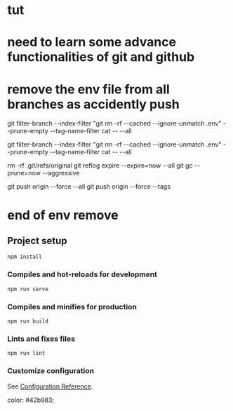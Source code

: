 # tut
# need to learn some advance functionalities of git and github
# remove the env file from all branches as accidently push
git filter-branch --index-filter "git rm -rf --cached --ignore-unmatch .env" --prune-empty --tag-name-filter cat -- --all

git filter-branch --index-filter "git rm -rf --cached --ignore-unmatch .env" --prune-empty --tag-name-filter cat -- --all

rm -rf .git/refs/original
git reflog expire --expire=now --all
git gc --prune=now --aggressive

git push origin --force --all
git push origin --force --tags

# end of env remove

## Project setup
```
npm install
```

### Compiles and hot-reloads for development
```
npm run serve
```

### Compiles and minifies for production
```
npm run build
```

### Lints and fixes files
```
npm run lint
```

### Customize configuration
See [Configuration Reference](https://cli.vuejs.org/config/).



color: #42b983;



<template>
  <div id="app" :data-theme="isDarkMode ? 'dark' : 'light'">
    <!-- Navigation Bar -->
    <nav class="navbar">
      <div class="navbar-logo">
        <router-link to="/">TaskTracker</router-link>
      </div>
      <ul class="navbar-links">
        <li><router-link to="/">Home</router-link></li>
        <li v-if="!isLoggedIn"><router-link to="/signup">Signup</router-link></li>
        <li v-if="!isLoggedIn"><router-link to="/login">Login</router-link></li>
        <li v-if="isLoggedIn"><router-link to="/profile">Profile</router-link></li>
        <li v-if="isLoggedIn"><router-link to="/dashboard">Dashboard</router-link></li>
      </ul>
      <button class="theme-toggle" @click="toggleTheme">
        {{ isDarkMode ? '☀️ Light Mode' : '🌙 Dark Mode' }}
      </button>
      <button v-if="isLoggedIn" @click="logout">Logout</button>
    </nav>

    <router-view></router-view>
  </div>
</template>

<script>
export default {
  name: 'App',
  data() {
    return {
      isDarkMode: false,
      isLoggedIn: false, // Track login state
    };
  },
  mounted() {
    // Initialize theme and login status
    this.applyTheme();
    this.checkLoginStatus();

    // Listen for storage changes (login/logout)
    window.addEventListener('storage', this.checkLoginStatus);
  },
  methods: {
    checkLoginStatus() {
      const token = localStorage.getItem('token');
      this.isLoggedIn = !!token; // Update login state
      console.log('Login status updated:', this.isLoggedIn);
    },
    toggleTheme() {
      this.isDarkMode = !this.isDarkMode;
      this.applyTheme();
    },
    applyTheme() {
      const savedTheme = localStorage.getItem('theme');
      this.isDarkMode = savedTheme === 'dark';
      document.documentElement.setAttribute('data-theme', this.isDarkMode ? 'dark' : 'light');
    },
    logout() {
        // Clear token and redirect to login
        localStorage.removeItem("token");
        window.dispatchEvent(new Event('storage')); // Trigger the storage event

        this.$router.push("/login");
      },
  },
  // beforeDestroy() {
  //   // Clean up event listener
  //   window.removeEventListener('storage', this.checkLoginStatus);
  // },
};
</script>



<style>
/* Light and Dark Mode Styles */
:root {
  --bg-color: #ffffff;
  --text-color: #2c3e50;
  --navbar-bg-color: #42b983;
  --navbar-text-color: white;
}

[data-theme='dark'] {
  --bg-color: #2c3e50;
  --text-color: #dfffe6;
  --navbar-bg-color: #1b2735;
  --navbar-text-color: #dfffe6;
}

#app {
  font-family: Avenir, Helvetica, Arial, sans-serif;
  -webkit-font-smoothing: antialiased;
  -moz-osx-font-smoothing: grayscale;
  text-align: center;
  color: var(--text-color);
  background-color: var(--bg-color);
  min-height: 100vh;
}

/* Navbar styling */
.navbar {
  display: flex;
  justify-content: space-between;
  align-items: center;
  padding: 10px 20px;
  background-color: var(--navbar-bg-color);
  color: var(--navbar-text-color);
}

.navbar-logo a {
  color: var(--navbar-text-color);
  text-decoration: none;
  font-size: 1.5em;
  font-weight: bold;
}

.navbar-links {
  list-style: none;
  display: flex;
  margin: 0;
  padding: 0;
}

.navbar-links li {
  margin: 0 10px;
}

.navbar-links a {
  color: var(--navbar-text-color);
  text-decoration: none;
  font-weight: bold;
  transition: color 0.3s;
}

.navbar-links a:hover {
  color: var(--bg-color);
}

.theme-toggle {
  background: none;
  border: 2px solid var(--navbar-text-color);
  padding: 5px 10px;
  color: var(--navbar-text-color);
  cursor: pointer;
  border-radius: 5px;
  font-weight: bold;
  transition: background-color 0.3s, color 0.3s;
}

.theme-toggle:hover {
  background-color: var(--navbar-text-color);
  color: var(--navbar-bg-color);
}


/* Responsive Design */
@media (max-width: 768px) {
  .navbar {
    flex-direction: column;
  }

  .navbar-links {
    flex-direction: column;
    align-items: center;
  }

  .navbar-links li {
    margin: 5px 0;
  }
}
</style>
